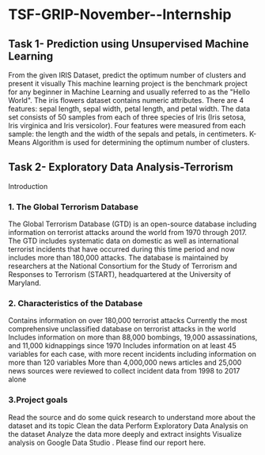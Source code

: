 # TSF-GRIP-November--Internship
## Task 1- Prediction using Unsupervised Machine Learning
From the given IRIS Dataset, predict the optimum number of clusters and present it visually
This machine learning project is the benchmark project for any beginner in Machine Learning and usually referred to as the "Hello World". The iris flowers dataset contains numeric attributes.
There are 4 features: sepal length, sepal width, petal length, and petal width.
The data set consists of 50 samples from each of three species of Iris (Iris setosa, Iris virginica and Iris versicolor). Four features were measured from each sample: the length and the width of the sepals and petals, in centimeters.
K-Means Algorithm is used for determining the optimum number of clusters. 



## Task 2- Exploratory Data Analysis-Terrorism
Introduction
### 1. The Global Terrorism Database
The Global Terrorism Database (GTD) is an open-source database including information on terrorist attacks around the world from 1970 through 2017. The GTD includes systematic data on domestic as well as international terrorist incidents that have occurred during this time period and now includes more than 180,000 attacks. The database is maintained by researchers at the National Consortium for the Study of Terrorism and Responses to Terrorism (START), headquartered at the University of Maryland.

### 2. Characteristics of the Database
Contains information on over 180,000 terrorist attacks
Currently the most comprehensive unclassified database on terrorist attacks in the world
Includes information on more than 88,000 bombings, 19,000 assassinations, and 11,000 kidnappings since 1970
Includes information on at least 45 variables for each case, with more recent incidents including information on more than 120 variables
More than 4,000,000 news articles and 25,000 news sources were reviewed to collect incident data from 1998 to 2017 alone

### 3.Project goals
Read the source and do some quick research to understand more about the dataset and its topic
Clean the data
Perform Exploratory Data Analysis on the dataset
Analyze the data more deeply and extract insights
Visualize analysis on Google Data Studio . Please find our report here.
